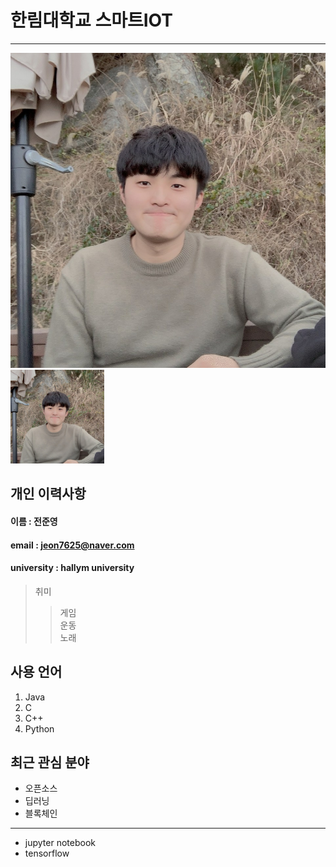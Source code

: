  # 한림대학교 스마트IOT
---
![이력서사진](JJY.jpg)
<img src=JJY.jpg height=150 widht=150>
## 개인 이력사항
#### 이름 : 전준영
#### email : jeon7625@naver.com
#### university : hallym university

>취미 
>>게임  
>>운동  
>>노래  

## 사용 언어
1. Java
2. C
3. C++
4. Python

## 최근 관심 분야
* 오픈소스
* 딥러닝
* 블록체인
-----
* jupyter notebook
* tensorflow

